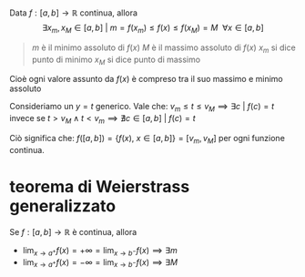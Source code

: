 Data $f: [a, b] \rightarrow \mathbb{R}$ continua, allora $$\exists x_{m}, x_{M} \in [a, b]\ |\ m = f(x_{m}) \leq f(x) \leq f(x_{M}) = M\ \ \forall x \in [a, b]$$
> $m$ è il minimo assoluto di $f(x)$
> $M$ è il massimo assoluto di $f(x)$
> $x_{m}$ si dice punto di minimo
> $x_{M}$ si dice punto di massimo

Cioè ogni valore assunto da $f(x)$ è compreso tra il suo massimo e minimo assoluto

Consideriamo un $y=t$ generico. Vale che:
$v_{m}\leq t \leq v_{M} \implies \exists c\ |\ f(c) = t$
invece se $t > v_{M} \land t < v_{m} \implies \nexists c  \in [a, b]\ |\ f(c)=t$

Ciò significa che: $f([a,b])=\{f(x),\ x \in [a, b]\} = [v_{m}, v_{M}]$ per ogni funzione continua.

# teorema di Weierstrass generalizzato
Se $f: [a, b] \rightarrow \mathbb{R}$ è continua, allora
- $\lim_{x\rightarrow a^{+}}f(x)=+\infty = \lim_{x\rightarrow b^{-}}f(x) \implies \exists m$
- $\lim_{x\rightarrow a^{+}}f(x)=-\infty = \lim_{x\rightarrow b^{-}}f(x) \implies \exists M$